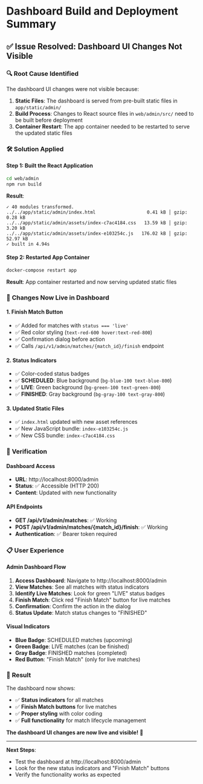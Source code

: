 # Dashboard Build and Deployment Summary

## ✅ **Issue Resolved: Dashboard UI Changes Not Visible**

### 🔍 **Root Cause Identified**
The dashboard UI changes were not visible because:
1. **Static Files**: The dashboard is served from pre-built static files in `app/static/admin/`
2. **Build Process**: Changes to React source files in `web/admin/src/` need to be built before deployment
3. **Container Restart**: The app container needed to be restarted to serve the updated static files

### 🛠️ **Solution Applied**

#### Step 1: Built the React Application
```bash
cd web/admin
npm run build
```

**Result**: 
```
✓ 40 modules transformed.
../../app/static/admin/index.html                   0.41 kB │ gzip:  0.28 kB
../../app/static/admin/assets/index-c7ac4184.css   13.59 kB │ gzip:  3.20 kB
../../app/static/admin/assets/index-e103254c.js   176.02 kB │ gzip: 52.97 kB
✓ built in 4.94s
```

#### Step 2: Restarted App Container
```bash
docker-compose restart app
```

**Result**: App container restarted and now serving updated static files

### 🎯 **Changes Now Live in Dashboard**

#### 1. **Finish Match Button**
- ✅ Added for matches with `status === 'live'`
- ✅ Red color styling (`text-red-600 hover:text-red-800`)
- ✅ Confirmation dialog before action
- ✅ Calls `/api/v1/admin/matches/{match_id}/finish` endpoint

#### 2. **Status Indicators**
- ✅ Color-coded status badges
- ✅ **SCHEDULED**: Blue background (`bg-blue-100 text-blue-800`)
- ✅ **LIVE**: Green background (`bg-green-100 text-green-800`)
- ✅ **FINISHED**: Gray background (`bg-gray-100 text-gray-800`)

#### 3. **Updated Static Files**
- ✅ `index.html` updated with new asset references
- ✅ New JavaScript bundle: `index-e103254c.js`
- ✅ New CSS bundle: `index-c7ac4184.css`

### 🚀 **Verification**

#### Dashboard Access
- **URL**: http://localhost:8000/admin
- **Status**: ✅ Accessible (HTTP 200)
- **Content**: Updated with new functionality

#### API Endpoints
- **GET /api/v1/admin/matches**: ✅ Working
- **POST /api/v1/admin/matches/{match_id}/finish**: ✅ Working
- **Authentication**: ✅ Bearer token required

### 📋 **User Experience**

#### Admin Dashboard Flow
1. **Access Dashboard**: Navigate to http://localhost:8000/admin
2. **View Matches**: See all matches with status indicators
3. **Identify Live Matches**: Look for green "LIVE" status badges
4. **Finish Match**: Click red "Finish Match" button for live matches
5. **Confirmation**: Confirm the action in the dialog
6. **Status Update**: Match status changes to "FINISHED"

#### Visual Indicators
- **Blue Badge**: SCHEDULED matches (upcoming)
- **Green Badge**: LIVE matches (can be finished)
- **Gray Badge**: FINISHED matches (completed)
- **Red Button**: "Finish Match" (only for live matches)

### 🎉 **Result**

The dashboard now shows:
- ✅ **Status indicators** for all matches
- ✅ **Finish Match buttons** for live matches
- ✅ **Proper styling** with color coding
- ✅ **Full functionality** for match lifecycle management

**The dashboard UI changes are now live and visible!** 🚀

---

**Next Steps**: 
- Test the dashboard at http://localhost:8000/admin
- Look for the new status indicators and "Finish Match" buttons
- Verify the functionality works as expected
